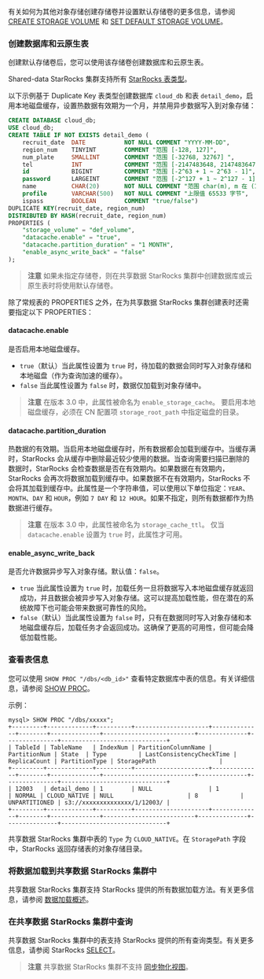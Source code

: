 
有关如何为其他对象存储创建存储卷并设置默认存储卷的更多信息，请参阅 [CREATE STORAGE VOLUME](../../sql-reference/sql-statements/Administration/CREATE_STORAGE_VOLUME.md) 和 [SET DEFAULT STORAGE VOLUME](../../sql-reference/sql-statements/Administration/SET_DEFAULT_STORAGE_VOLUME.md)。

### 创建数据库和云原生表

创建默认存储卷后，您可以使用该存储卷创建数据库和云原生表。

Shared-data StarRocks 集群支持所有 [StarRocks 表类型](../../table_design/table_types/table_types.md)。

以下示例基于 Duplicate Key 表类型创建数据库 `cloud_db` 和表 `detail_demo`，启用本地磁盘缓存，设置热数据有效期为一个月，并禁用异步数据写入到对象存储：

```SQL
CREATE DATABASE cloud_db;
USE cloud_db;
CREATE TABLE IF NOT EXISTS detail_demo (
    recruit_date  DATE           NOT NULL COMMENT "YYYY-MM-DD",
    region_num    TINYINT        COMMENT "范围 [-128, 127]",
    num_plate     SMALLINT       COMMENT "范围 [-32768, 32767] ",
    tel           INT            COMMENT "范围 [-2147483648, 2147483647]",
    id            BIGINT         COMMENT "范围 [-2^63 + 1 ~ 2^63 - 1]",
    password      LARGEINT       COMMENT "范围 [-2^127 + 1 ~ 2^127 - 1]",
    name          CHAR(20)       NOT NULL COMMENT "范围 char(m), m 在 (1-255) ",
    profile       VARCHAR(500)   NOT NULL COMMENT "上限值 65533 字节",
    ispass        BOOLEAN        COMMENT "true/false")
DUPLICATE KEY(recruit_date, region_num)
DISTRIBUTED BY HASH(recruit_date, region_num)
PROPERTIES (
    "storage_volume" = "def_volume",
    "datacache.enable" = "true",
    "datacache.partition_duration" = "1 MONTH",
    "enable_async_write_back" = "false"
);
```

> **注意**
> 如果未指定存储卷，则在共享数据 StarRocks 集群中创建数据库或云原生表时将使用默认存储卷。

除了常规表的 PROPERTIES 之外，在为共享数据 StarRocks 集群创建表时还需要指定以下 PROPERTIES：

#### datacache.enable

是否启用本地磁盘缓存。

- `true`（默认）当此属性设置为 `true` 时，待加载的数据会同时写入对象存储和本地磁盘（作为查询加速的缓存）。
- `false` 当此属性设置为 `false` 时，数据仅加载到对象存储中。

> **注意**
> 在版本 3.0 中，此属性被命名为 `enable_storage_cache`。
> 要启用本地磁盘缓存，必须在 CN 配置项 `storage_root_path` 中指定磁盘的目录。

#### datacache.partition_duration

热数据的有效期。当启用本地磁盘缓存时，所有数据都会加载到缓存中。当缓存满时，StarRocks 会从缓存中删除最近较少使用的数据。当查询需要扫描已删除的数据时，StarRocks 会检查数据是否在有效期内。如果数据在有效期内，StarRocks 会再次将数据加载到缓存中。如果数据不在有效期内，StarRocks 不会将其加载到缓存中。此属性是一个字符串值，可以使用以下单位指定：`YEAR`、`MONTH`、`DAY` 和 `HOUR`，例如 `7 DAY` 和 `12 HOUR`。如果不指定，则所有数据都作为热数据进行缓存。

> **注意**
> 在版本 3.0 中，此属性被命名为 `storage_cache_ttl`。
> 仅当 `datacache.enable` 设置为 `true` 时，此属性才可用。

#### enable_async_write_back

是否允许数据异步写入对象存储。默认值：`false`。
- `true` 当此属性设置为 `true` 时，加载任务一旦将数据写入本地磁盘缓存就返回成功，并且数据会被异步写入对象存储。这可以提高加载性能，但在潜在的系统故障下也可能会带来数据可靠性的风险。
- `false`（默认）当此属性设置为 `false` 时，只有在数据同时写入对象存储和本地磁盘缓存后，加载任务才会返回成功。这确保了更高的可用性，但可能会降低加载性能。

### 查看表信息

您可以使用 `SHOW PROC "/dbs/<db_id>"` 查看特定数据库中表的信息。有关详细信息，请参阅 [SHOW PROC](../../sql-reference/sql-statements/Administration/SHOW_PROC.md)。

示例：

```Plain
mysql> SHOW PROC "/dbs/xxxxx";
+---------+-------------+----------+---------------------+--------------+--------+--------------+--------------------------+--------------+---------------+------------------------------+
| TableId | TableName   | IndexNum | PartitionColumnName | PartitionNum | State  | Type         | LastConsistencyCheckTime | ReplicaCount | PartitionType | StoragePath                  |
+---------+-------------+----------+---------------------+--------------+--------+--------------+--------------------------+--------------+---------------+------------------------------+
| 12003   | detail_demo | 1        | NULL                | 1            | NORMAL | CLOUD_NATIVE | NULL                     | 8            | UNPARTITIONED | s3://xxxxxxxxxxxxxx/1/12003/ |
+---------+-------------+----------+---------------------+--------------+--------+--------------+--------------------------+--------------+---------------+------------------------------+
```

共享数据 StarRocks 集群中表的 `Type` 为 `CLOUD_NATIVE`。在 `StoragePath` 字段中，StarRocks 返回存储表的对象存储目录。

### 将数据加载到共享数据 StarRocks 集群中

共享数据 StarRocks 集群支持 StarRocks 提供的所有数据加载方法。有关更多信息，请参阅 [数据加载概述](../../loading/Loading_intro.md)。

### 在共享数据 StarRocks 集群中查询

共享数据 StarRocks 集群中的表支持 StarRocks 提供的所有查询类型。有关更多信息，请参阅 StarRocks [SELECT](../../sql-reference/sql-statements/data-manipulation/SELECT.md)。

> **注意**
> 共享数据 StarRocks 集群不支持 [同步物化视图](../../using_starrocks/Materialized_view-single_table.md)。